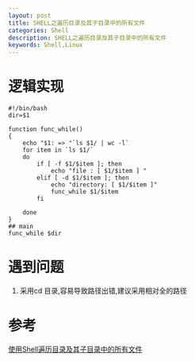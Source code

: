 ```yaml
---
layout: post
title: SHELL之遍历目录及其子目录中的所有文件 
categories: Shell
description: SHELL之遍历目录及其子目录中的所有文件
keywords: Shell,Linux
---
```


# 逻辑实现
```shell
#!/bin/bash
dir=$1

function func_while()
{
	echo "$1: => "`ls $1/ | wc -l`
    for item in `ls $1/`
    do
        if [ -f $1/$item ]; then
            echo "file : [ $1/$item ] "
        elif [ -d $1/$item ]; then
            echo "directory: [ $1/$item ]"
            func_while $1/$item
        fi

    done
}
## main
func_while $dir
```

# 遇到问题
1. 采用cd 目录,容易导致路径出错,建议采用相对全的路径

# 参考
[使用Shell遍历目录及其子目录中的所有文件](https://blog.csdn.net/Register_man/article/details/53860064)

